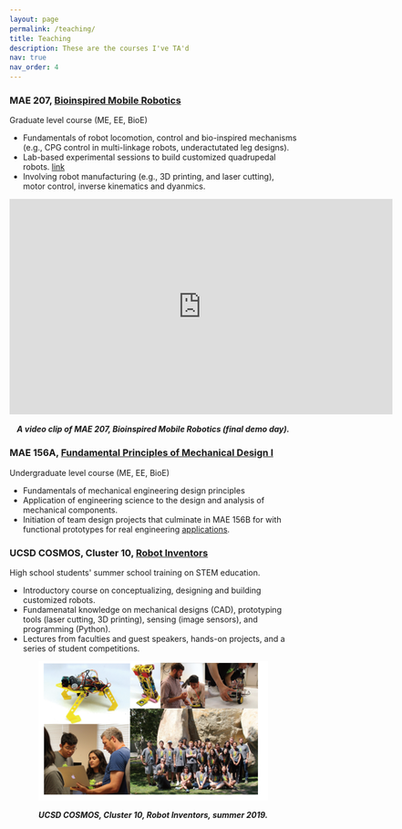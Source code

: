 ```yaml
---
layout: page
permalink: /teaching/
title: Teaching
description: These are the courses I've TA'd
nav: true
nav_order: 4
---
```


### MAE 207, [Bioinspired Mobile Robotics](http://gravishlab.ucsd.edu/teaching/)
Graduate level course (ME, EE, BioE)
- Fundamentals of robot locomotion, control and bio-inspired mechanisms (e.g., CPG control in multi-linkage robots, underactutated leg designs).
- Lab-based experimental sessions to build customized quadrupedal robots. [link](https://twitter.com/ucsdjacobs/status/1007075113735413760)
- Involving robot manufacturing (e.g., 3D printing, and laser cutting), motor control, inverse kinematics and dyanmics.


<p align="center">
<iframe width="672" height="378" src="https://www.youtube-nocookie.com/embed/xXe71Z6f-cs" title="YouTube video player" frameborder="0" allow="accelerometer; autoplay; clipboard-write; encrypted-media; gyroscope; picture-in-picture" allowfullscreen></iframe>
    </p>
    
<p align="center">
<em><b> A video clip of MAE 207, Bioinspired Mobile Robotics (final demo day). </b></em>
 </p>


### MAE 156A, [Fundamental Principles of Mechanical Design I](https://mae156a.eng.ucsd.edu/)
Undergraduate level course (ME, EE, BioE)
- Fundamentals of mechanical engineering design principles
- Application of engineering science to the design and analysis of mechanical components.
- Initiation of team design projects that culminate in MAE 156B for with functional prototypes for real engineering [applications](https://mae156b.eng.ucsd.edu/projects/projects-winter-2022). 


### UCSD COSMOS, Cluster 10, [Robot Inventors](https://jacobsschool.ucsd.edu/sites/default/files/groups/cosmos/docs/2019/2019_Cluster_10_Newsletter.pdf)
High school students' summer school training on STEM education.
- Introductory course on conceptualizing, designing and building customized robots.
- Fundamenatal knowledge on mechanical designs (CAD), prototyping tools (laser cutting, 3D printing), sensing (image sensors), and programming (Python).
- Lectures from faculties and guest speakers, hands-on projects, and a series of student competitions.

<p align="center">
    
<img src="/assets/img/cluster10.png" width="80%" height="80%" />
 </p>
<p align="center">
<em><b> UCSD COSMOS, Cluster 10, Robot Inventors, summer 2019. </b></em>
 </p>

